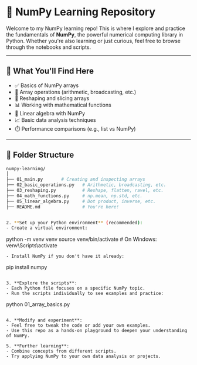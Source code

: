 # 📘 NumPy Learning Repository

Welcome to my NumPy learning repo! This is where I explore and practice the fundamentals of **NumPy**, the powerful numerical computing library in Python. Whether you're also learning or just curious, feel free to browse through the notebooks and scripts.

---

## 🚀 What You'll Find Here

- ✅ Basics of NumPy arrays
- 🔄 Array operations (arithmetic, broadcasting, etc.)
- 🧱 Reshaping and slicing arrays
- 📊 Working with mathematical functions
- 🧮 Linear algebra with NumPy
- 📈 Basic data analysis techniques
- ⏱️ Performance comparisons (e.g., list vs NumPy)

---

## 📂 Folder Structure

```bash
numpy-learning/
│
├── 01_main.py       # Creating and inspecting arrays
├── 02_basic_operations.py   # Arithmetic, broadcasting, etc.
├── 03_reshaping.py          # Reshape, flatten, ravel, etc.
├── 04_math_functions.py     # np.mean, np.std, etc.
├── 05_linear_algebra.py     # Dot product, inverse, etc.
├── README.md                # You're here!


2. **Set up your Python environment** (recommended):
- Create a virtual environment:
  ```
  python -m venv venv
  source venv/bin/activate  # On Windows: venv\Scripts\activate
  ```
- Install NumPy if you don't have it already:
  ```
  pip install numpy
  ```

3. **Explore the scripts**:
- Each Python file focuses on a specific NumPy topic.
- Run the scripts individually to see examples and practice:
  ```
  python 01_array_basics.py
  ```

4. **Modify and experiment**:
- Feel free to tweak the code or add your own examples.
- Use this repo as a hands-on playground to deepen your understanding of NumPy.

5. **Further learning**:
- Combine concepts from different scripts.
- Try applying NumPy to your own data analysis or projects.
